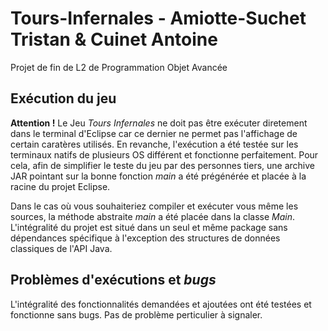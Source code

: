 # Tours-Infernales - Amiotte-Suchet Tristan & Cuinet Antoine
Projet de fin de L2 de Programmation Objet Avancée

## Exécution du jeu

**Attention !** Le Jeu *Tours Infernales* ne doit pas être exécuter diretement dans le terminal d'Eclipse car ce dernier ne permet pas l'affichage de certain caratères utilisés. En revanche, l'exécution a été testée sur les terminaux natifs de plusieurs OS différent et fonctionne perfaitement. Pour cela, afin de simplifier le teste du jeu par des personnes tiers, une archive JAR pointant sur la bonne fonction *main* a été prégénérée et placée à la racine du projet Eclipse.

Dans le cas où vous souhaiteriez compiler et exécuter vous même les sources, la méthode abstraite *main* a été placée dans la classe *Main*. L'intégralité du projet est situé dans un seul et même package sans dépendances spécifique à l'exception des structures de données classiques de l'API Java.

## Problèmes d'exécutions et *bugs*

L'intégralité des fonctionnalités demandées et ajoutées ont été testées et fonctionne sans bugs. Pas de problème perticulier à signaler.